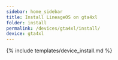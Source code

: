 ```yaml
---
sidebar: home_sidebar
title: Install LineageOS on gta4xl
folder: install
permalink: /devices/gta4xl/install/
device: gta4xl
---
```

{% include templates/device_install.md %}
